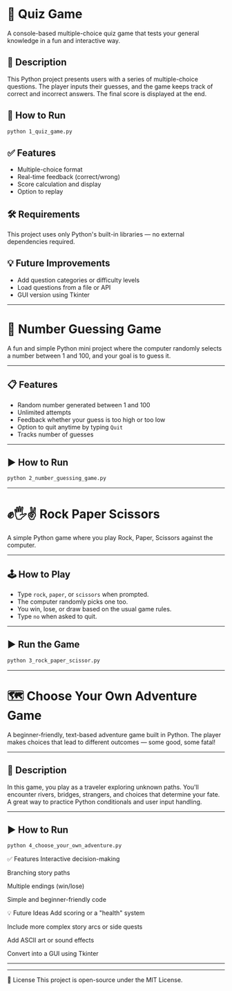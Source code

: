 # 🧠 Quiz Game

A console-based multiple-choice quiz game that tests your general knowledge in a fun and interactive way.

## 📜 Description

This Python project presents users with a series of multiple-choice questions. The player inputs their guesses, and the game keeps track of correct and incorrect answers. The final score is displayed at the end.

## 🚀 How to Run

```bash
python 1_quiz_game.py
```

## ✅ Features

- Multiple-choice format
- Real-time feedback (correct/wrong)
- Score calculation and display
- Option to replay

## 🛠 Requirements

This project uses only Python's built-in libraries — no external dependencies required.

## 💡 Future Improvements

- Add question categories or difficulty levels
- Load questions from a file or API
- GUI version using Tkinter
------------------------------------------------------------------------------------------------------------------------------------------------------------------------------------------------
# 🎯 Number Guessing Game

A fun and simple Python mini project where the computer randomly selects a number between 1 and 100, and your goal is to guess it.

---

## 📋 Features

- Random number generated between 1 and 100
- Unlimited attempts
- Feedback whether your guess is too high or too low
- Option to quit anytime by typing `Quit`
- Tracks number of guesses

---

## ▶️ How to Run

```bash
python 2_number_guessing_game.py
```
------------------------------------------------------------------------------------------------------------------------------------------------------------------------------------------------
# ✊🖐✌ Rock Paper Scissors

A simple Python game where you play Rock, Paper, Scissors against the computer.

---

## 🕹 How to Play

- Type `rock`, `paper`, or `scissors` when prompted.
- The computer randomly picks one too.
- You win, lose, or draw based on the usual game rules.
- Type `no` when asked to quit.

---

## ▶️ Run the Game

```bash
python 3_rock_paper_scissor.py
```
------------------------------------------------------------------------------------------------------------------------------------------------------------------------------------------------

# 🗺️ Choose Your Own Adventure Game

A beginner-friendly, text-based adventure game built in Python. The player makes choices that lead to different outcomes — some good, some fatal!

---

## 📜 Description

In this game, you play as a traveler exploring unknown paths. You'll encounter rivers, bridges, strangers, and choices that determine your fate. A great way to practice Python conditionals and user input handling.

---

## ▶️ How to Run

```bash
python 4_choose_your_own_adventure.py
```
✅ Features
Interactive decision-making

Branching story paths

Multiple endings (win/lose)

Simple and beginner-friendly code

💡 Future Ideas
Add scoring or a "health" system

Include more complex story arcs or side quests

Add ASCII art or sound effects

Convert into a GUI using Tkinter



------------------------------------------------------------------------------------------------------------------------------------------------------------------------------------------------
------------------------------------------------------------------------------------------------------------------------------------------------------------------------------------------------
📜 License
This project is open-source under the MIT License.

